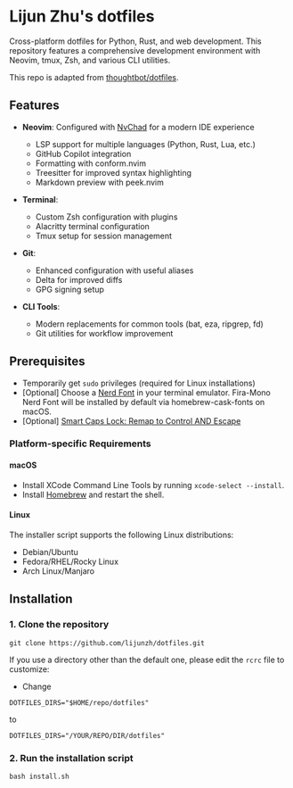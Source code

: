 # Lijun Zhu's dotfiles

Cross-platform dotfiles for Python, Rust, and web development. This repository features a comprehensive development environment with Neovim, tmux, Zsh, and various CLI utilities.

This repo is adapted from [thoughtbot/dotfiles](https://github.com/thoughtbot/dotfiles).

## Features

- **Neovim**: Configured with [NvChad](https://github.com/NvChad/NvChad) for a modern IDE experience
  - LSP support for multiple languages (Python, Rust, Lua, etc.)
  - GitHub Copilot integration
  - Formatting with conform.nvim
  - Treesitter for improved syntax highlighting
  - Markdown preview with peek.nvim
  
- **Terminal**: 
  - Custom Zsh configuration with plugins
  - Alacritty terminal configuration
  - Tmux setup for session management
  
- **Git**: 
  - Enhanced configuration with useful aliases
  - Delta for improved diffs
  - GPG signing setup
  
- **CLI Tools**:
  - Modern replacements for common tools (bat, eza, ripgrep, fd)
  - Git utilities for workflow improvement

## Prerequisites

* Temporarily get `sudo` privileges (required for Linux installations)
* [Optional] Choose a [Nerd Font](https://www.nerdfonts.com/) in your terminal emulator. Fira-Mono Nerd Font will be installed by default via homebrew-cask-fonts on macOS.
* [Optional] [Smart Caps Lock: Remap to Control AND Escape](https://gist.github.com/tanyuan/55bca522bf50363ae4573d4bdcf06e2e)

### Platform-specific Requirements

#### macOS
* Install XCode Command Line Tools by running `xcode-select --install`.
* Install [Homebrew](https://brew.sh/) and restart the shell.

#### Linux 
The installer script supports the following Linux distributions:
* Debian/Ubuntu
* Fedora/RHEL/Rocky Linux
* Arch Linux/Manjaro

## Installation

### 1. Clone the repository
```
git clone https://github.com/lijunzh/dotfiles.git
```
If you use a directory other than the default one, please edit the `rcrc` file to customize:
* Change
```
DOTFILES_DIRS="$HOME/repo/dotfiles"
```
to
```
DOTFILES_DIRS="/YOUR/REPO/DIR/dotfiles"
```

### 2. Run the installation script
```
bash install.sh
```
